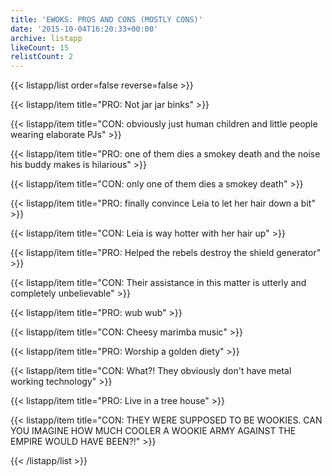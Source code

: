 ```yaml
---
title: 'EWOKS: PROS AND CONS (MOSTLY CONS)'
date: '2015-10-04T16:20:33+00:00'
archive: listapp
likeCount: 15
relistCount: 2
---
```


<!--more-->

{{< listapp/list order=false reverse=false >}}

   {{< listapp/item title="PRO: Not jar jar binks" >}}

   {{< listapp/item title="CON: obviously just human children and little people wearing elaborate PJs" >}}

   {{< listapp/item title="PRO: one of them dies a smokey death and the noise his buddy makes is hilarious" >}}

   {{< listapp/item title="CON: only one of them dies a smokey death" >}}

   {{< listapp/item title="PRO: finally convince Leia to let her hair down a bit" >}}

   {{< listapp/item title="CON: Leia is way hotter with her hair up" >}}

   {{< listapp/item title="PRO: Helped the rebels destroy the shield generator" >}}

   {{< listapp/item title="CON: Their assistance in this matter is utterly and completely unbelievable" >}}

   {{< listapp/item title="PRO: wub wub" >}}

   {{< listapp/item title="CON: Cheesy marimba music" >}}

   {{< listapp/item title="PRO: Worship a golden diety" >}}

   {{< listapp/item title="CON: What?! They obviously don't have metal working technology" >}}

   {{< listapp/item title="PRO: Live in a tree house" >}}

   {{< listapp/item title="CON: THEY WERE SUPPOSED TO BE WOOKIES. CAN YOU IMAGINE HOW MUCH COOLER A WOOKIE ARMY AGAINST THE EMPIRE WOULD HAVE BEEN?!" >}}

{{< /listapp/list >}}
